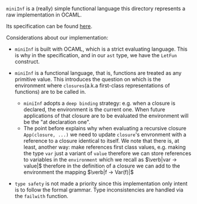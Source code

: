 `miniInf` is a (really) simple functional language this directory represents a raw implementation in OCAML.

Its specification can be found [here](https://lceragioli.github.io/pages/Slides/semantics.pdf).

Considerations about our implementation: 

- `miniInf` is built with OCAML, which is a strict evaluating language. This is why in the specification, and in our `ast` type, we have the `LetFun` construct. 

- `miniInf` is a functional language, that is, functions are treated as any primitive value. This introduces the question on which is the environment where `closures`(a.k.a first-class representations of functions) are to be called in.
    - `miniInf` adopts a `deep binding` strategy: e.g. when a closure is declared, the environment is the current one. When future applications of that closure are to be evaluated the environment will be the "at declaration one".
    - The point before explains why when evaluating a recursive closure `App(closure, ...)` we need to update `closure`'s envronment with a reference to a closure identical to itself. We note that there is, at least, another way: make references first class values, e.g. making the type `var` just a variant of `value` therefore we can store references to variables in the `environment` which we recall as $\verb|var -> value|$ therefore in the definition of a closure we can add to the environment the mapping $\verb|f -> Var(f)|$

- `type safety` is not made a priority since this implementation only intent is to follow the formal grammar. Type inconsistencies are handled via the `failwith` function.


